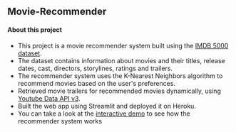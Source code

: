 ## Movie-Recommender
#### About this project
- This project is a movie recommender system built using the [IMDB 5000 dataset](https://www.kaggle.com/carolzhangdc/imdb-5000-movie-dataset). 
- The dataset contains information about movies and their titles, release dates, cast, directors, storylines, ratings and trailers. 
- The recommender system uses the K-Nearest Neighbors algorithm to recommend movies based on the user's preferences.
- Retrieved movie trailers for recommended movies dynamically, using [Youtube Data API v3](https://developers.google.com/youtube/v3).
- Built the web app using Streamlit and deployed it on Heroku.
- You can take a look at the [interactive demo](https://imdb5000-movie-recommender.herokuapp.com) to see how the recommender system works
